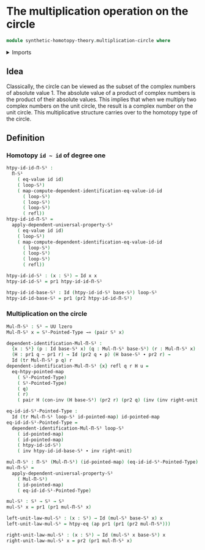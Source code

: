 # The multiplication operation on the circle

```agda
module synthetic-homotopy-theory.multiplication-circle where
```

<details><summary>Imports</summary>

```agda
open import foundation.action-on-identifications-functions
open import foundation.dependent-pair-types
open import foundation.function-extensionality
open import foundation.function-types
open import foundation.homotopies
open import foundation.identity-types
open import foundation.transport
open import foundation.universe-levels

open import structured-types.pointed-homotopies
open import structured-types.pointed-maps

open import synthetic-homotopy-theory.circle
```

</details>

## Idea

Classically, the circle can be viewed as the subset of the complex numbers of
absolute value 1. The absolute value of a product of complex numbers is the
product of their absolute values. This implies that when we multiply two complex
numbers on the unit circle, the result is a complex number on the unit circle.
This multiplicative structure carries over to the homotopy type of the circle.

## Definition

### Homotopy `id ~ id` of degree one

```agda
htpy-id-id-Π-𝕊¹ :
  Π-𝕊¹
    ( eq-value id id)
    ( loop-𝕊¹)
    ( map-compute-dependent-identification-eq-value-id-id
      ( loop-𝕊¹)
      ( loop-𝕊¹)
      ( loop-𝕊¹)
      ( refl))
htpy-id-id-Π-𝕊¹ =
  apply-dependent-universal-property-𝕊¹
    ( eq-value id id)
    ( loop-𝕊¹)
    ( map-compute-dependent-identification-eq-value-id-id
      ( loop-𝕊¹)
      ( loop-𝕊¹)
      ( loop-𝕊¹)
      ( refl))

htpy-id-id-𝕊¹ : (x : 𝕊¹) → Id x x
htpy-id-id-𝕊¹ = pr1 htpy-id-id-Π-𝕊¹

htpy-id-id-base-𝕊¹ : Id (htpy-id-id-𝕊¹ base-𝕊¹) loop-𝕊¹
htpy-id-id-base-𝕊¹ = pr1 (pr2 htpy-id-id-Π-𝕊¹)
```

### Multiplication on the circle

```agda
Mul-Π-𝕊¹ : 𝕊¹ → UU lzero
Mul-Π-𝕊¹ x = 𝕊¹-Pointed-Type →∗ (pair 𝕊¹ x)

dependent-identification-Mul-Π-𝕊¹ :
  {x : 𝕊¹} (p : Id base-𝕊¹ x) (q : Mul-Π-𝕊¹ base-𝕊¹) (r : Mul-Π-𝕊¹ x) →
  (H : pr1 q ~ pr1 r) → Id (pr2 q ∙ p) (H base-𝕊¹ ∙ pr2 r) →
  Id (tr Mul-Π-𝕊¹ p q) r
dependent-identification-Mul-Π-𝕊¹ {x} refl q r H u =
  eq-htpy-pointed-map
    ( 𝕊¹-Pointed-Type)
    ( 𝕊¹-Pointed-Type)
    ( q)
    ( r)
    ( pair H (con-inv (H base-𝕊¹) (pr2 r) (pr2 q) (inv (inv right-unit ∙ u))))

eq-id-id-𝕊¹-Pointed-Type :
  Id (tr Mul-Π-𝕊¹ loop-𝕊¹ id-pointed-map) id-pointed-map
eq-id-id-𝕊¹-Pointed-Type =
  dependent-identification-Mul-Π-𝕊¹ loop-𝕊¹
    ( id-pointed-map)
    ( id-pointed-map)
    ( htpy-id-id-𝕊¹)
    ( inv htpy-id-id-base-𝕊¹ ∙ inv right-unit)

mul-Π-𝕊¹ : Π-𝕊¹ (Mul-Π-𝕊¹) (id-pointed-map) (eq-id-id-𝕊¹-Pointed-Type)
mul-Π-𝕊¹ =
  apply-dependent-universal-property-𝕊¹
    ( Mul-Π-𝕊¹)
    ( id-pointed-map)
    ( eq-id-id-𝕊¹-Pointed-Type)

mul-𝕊¹ : 𝕊¹ → 𝕊¹ → 𝕊¹
mul-𝕊¹ x = pr1 (pr1 mul-Π-𝕊¹ x)

left-unit-law-mul-𝕊¹ : (x : 𝕊¹) → Id (mul-𝕊¹ base-𝕊¹ x) x
left-unit-law-mul-𝕊¹ = htpy-eq (ap pr1 (pr1 (pr2 mul-Π-𝕊¹)))

right-unit-law-mul-𝕊¹ : (x : 𝕊¹) → Id (mul-𝕊¹ x base-𝕊¹) x
right-unit-law-mul-𝕊¹ x = pr2 (pr1 mul-Π-𝕊¹ x)
```
